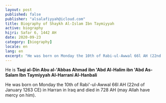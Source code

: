 ```yaml
---
layout: post
published: false
publisher: "alsalafiyyah@icloud.com"
title: Biography of Shaykh Al-Islam Ibn Taymiyyah
active: biography
hijri: Safar 6, 1442 AH
date: 2020-09-23
category: [biography]
locale: en
lang: en
excerpt: "He was born on Monday the 10th of Rabi-ul-Awwal 66l AH (22nd of January 1263 CE) in Harran in Iraq and died in 728 AH."
---
```


He is **Taqi al-Din Abu al-'Abbas Ahmad ibn 'Abd Al-Halim ibn 'Abd As-Salam Ibn Taymiyyah Al-Harrani Al-Hanbali**

He was born on Monday the 10th of Rabi'-ul-Awwal 66l AH (22nd of January 1263 CE) in Harran in Iraq and died in 728 AH (may Allah have mercy on him).

